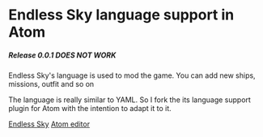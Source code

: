 # Endless Sky language support in Atom

##### Release 0.0.1 DOES NOT WORK

Endless Sky's language is used to mod the game.
You can add new ships, missions, outfit and so on

The language is really similar to YAML. So I fork the its language support plugin for Atom with the intention to adapt it to it.

[Endless Sky](https://endless-sky.github.io/)
[Atom editor](https://atom.io/)
